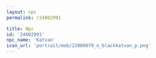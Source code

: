 ```yaml
---
layout: npc
permalink: /24002991

title: Npc
id: '24002991'
npc_name: 'Katvan'
icon_url: 'portrait/mob/22000079_n_blackkatvan_p.png'
---
```

